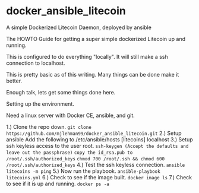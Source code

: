 # docker_ansible_litecoin
A simple Dockerized Litecoin Daemon, deployed by ansible

The HOWTO Guide for getting a super simple dockerized Litecoin up and running.

This is configured to do everything "locally". It will still make a ssh connection to localhost.

This is pretty basic as of this writing. Many things can be done make it better.

Enough talk, lets get some things done here.

Setting up the environment.

Need a linux server with Docker CE, ansible, and git.

1.) Clone the repo down.
      `git clone https://github.com/mjlehman99/docker_ansible_litecoin.git`
2.) Setup ansible
      Add the following to /etc/ansible/hosts
        [litecoins]
        localhost
3.) Setup ssh keyless access to the user root.
      `ssh-keygen (Accept the defaults and leave out the passphrase)`
      `copy the id_rsa.pub to /root/.ssh/authorized_keys`
      `chmod 700 /root/.ssh && chmod 600 /root/.ssh/authorized_keys`
4.) Test the ssh keyless connection.
      `ansible litecoins -m ping`
5.) Now run the playbook.
      `ansible-playbook litecoins.yml`
6.) Check to see if the image built.
      `docker image ls`
7.) Check to see if it is up and running.
      `docker ps -a`
